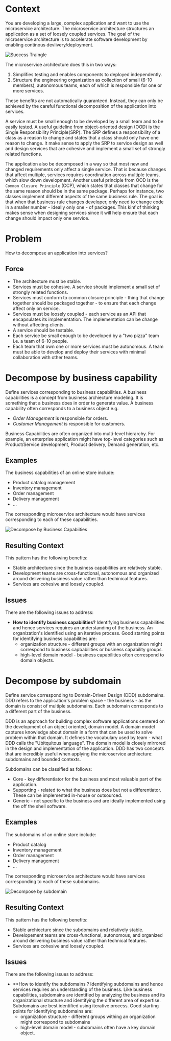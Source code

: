 # Context
You are developing a large, complex application and want to use the microservice architecture. The microservice architecture structures an application as a set of loosely coupled services. The goal of the microservice architecture is to accelerate software development by enabling continous devlivery/deployment.

![Success Traingle](assets/successtriangle.png)

The microservice architecture does this in two ways:
1. Simplifies testing and enables components to deployed independently.
2. Structure the engineering organization as collection of small (6-10 members), autonomous teams, each of which is responsible for one or more services.

These benefits are not automatically guaranteed. Instead, they can only be achieved by the careful functional decomposition of the application into services.

A service must be small enough to be developed by a small team and to be easily tested. A useful guideline from object-oriented design (OOD) is the Single Responsibility Principle(SRP). The SRP defines a responsibility of a class as a reason to change and states that a class should only have one reason to change. It make sense to apply the SRP to service design as well and design services that are cohesive and implement a small set of strongly related functions.

The application also be decomposed in a way so that most new and changed requirements only affect a single service. That is because changes that affect multiple, services requires coordination across multiple teams, which slow down development. Another useful principle from OOD is the `Common Closure Principle` (CCP), which states that classes that change for the same reason should be in the same package. Perhaps for instance, two classes implement different aspects of the same business rule. The goal is that when that business rule changes developer, only need to change code in a smaller number - ideally only one - of packages. This kinf of thinking makes sense when designing services since it will help ensure that each change should impact only one service.

# Problem
How to decompose an application into services?

## Force
- The architecture must be stable.
- Services must be cohesive. A service should implement a small set of strongly related functions.
- Services must conform to common closure principle - thing that change together should be packaged together - to ensure that each change affect only on service.
- Services must be loosely coupled - each service as an API that encapsulates its implementation. The implementation can be change without affecting clients.
- A service should be testable.
- Each service be small enough to be developed by a "two pizza" team i.e. a team of 6-10 people.
- Each team that own one or more services must be autonomous. A team must be able to develop and deploy their services with minimal collaboration with other teams.

# Decompose by business capability 

Define services corresponding to business capabilities. A business capabilities is a concept from business archiecture modeling. It is something that a business does in order to generate value. A business capability often corresponds to a business object e.g. 
- _Order Management_ is responsible for orders.
- _Customer Management_ is responsible for customers.

Business Capabilities are often organized into multi-level hierarchy. For example, an enterprise application might have top-level categories such as Product/Service development, Product delivery, Demand generation, etc.

## Examples
The business capabilities of an online store include:
- Product catalog management
- Inventory management
- Order management
- Delivery management
- ...

The corresponding microservice architecture would have services corresponding to each of these capabilities.

![Decompose by Business Capabiities](assets/decompose-by-business-capability.png)

## Resulting Context

This pattern has the following benefits:
- Stable architecture since the business capabilities are relatively stable.
- Development teams are cross-functional, autonomous and organized around delivering business value rather than techinical features.
- Services are cohesive and loosely coupled.

## Issues
There are the following issues to address:
- **How to identify business capabilities?** Identifying business capabilities and hence services requires an understanding of the business. An organization's identified using an iterative process. Good starting points for identifying business capabilities are:
    - organization structure - different groups with an organization might correspond to business capbabilities or business capability groups.
    - high-level domain model - business capabilities often correspond to domain objects.

# Decompose by subdomain
Define service corresponding to Domain-Driven Design (DDD) subdomains. DDD refers to the application's problem space - the business - as the domain is consist of multiple subdomains. Each subdomain corresponds to a different part of the business.

DDD is an approach for building complex software applications centered on the development of an object oriented, domain model. A domain model captures knowledge about domain in a form that can be used to solve problem within that domain. It defines the vocabulary used by team - what DDD calls the "Ubitquitous language". The domain model is closely mirrored in the design and implementation of the application. DDD has two concepts that are incredibly useful when applying the microservice archiecture: subdomains and bounded contexts.

Subdomains can be classified as follows:
- Core - key differentiator for the business and most valuable part of the application.
- Supporting - related to what the business does but not a differentiator. These can be implemented in-house or outsourced.
- Generic - not specific to the business and are ideally implemented using the off the shell software.

## Examples
The subdomains of an online store include:
- Product catalog
- Inventory management
- Order management
- Delivery management
- ...

The corresponding microservice architecture would have services corresponding to each of these subdomains.

![Decompose by subdomain](assets/decompose-by-subdomain.png)

## Resulting Context
This pattern has the following benefits:
- Stable archiecture since the subdomains and relatively stable.
- Developement teams are cross-functional, autonomous, and organized around delivering business value rather than technical features.
- Services are cohesive and loosely coupled.

## Issues
There are the following issues to address:
- **How to identify the subdomains ? Identifying subdomains and hence services requires an understanding of the business. Like business capabilities, subdomains are identified by analyzing the business and its organizational structure and identifying the different area of expertise. Subdomains are best identified using iterative process. Good starting points for identifying subdomains are:
    - organization structure - different groups withing an organization might correspond to subdomains
    - high-level domain model - subdomains often have a key domain object.
